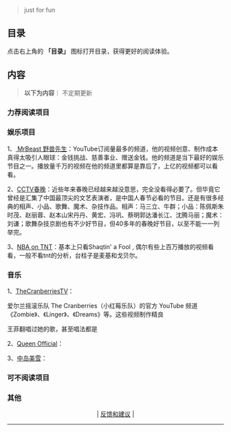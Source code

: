 > just for fun
## 目录

点击右上角的 **「目录」** 图标打开目录，获得更好的阅读体验。


## 内容
> **以下为内容**｜ 不定期更新

###  力荐阅读项目   
<!-- 

 -->




### 娱乐项目

1、[ MrBeast 野兽先生](https://www.youtube.com/@MrBeast)：YouTube订阅量最多的频道，他的视频创意、制作成本真得太吸引人眼球：金钱挑战、慈善事业、赠送金钱。他的频道是当下最好的娱乐节目之一。播放量千万的视频在他的频道里都算是靠后了，上亿的视频都可以看看。

2、[CCTV春晚](https://www.youtube.com/@CCTVGala/videos)：近些年来春晚已经越来越没意思，完全没看得必要了。但毕竟它曾经是汇集了中国最顶尖的文艺表演者，是中国人春节必看的节目。还是有很多经典的相声、小品、歌舞、魔术、杂技作品。相声：马三立、牛群；小品：陈佩斯朱时茂、赵丽蓉、赵本山宋丹丹、黄宏、冯巩、蔡明郭达潘长江、沈腾马丽；魔术：刘谦；歌舞杂技京剧也有不少好节目，但40多年的春晚好节目，以至不能一一列举完。

3、[NBA on TNT](https://www.youtube.com/@NBAonTNT/videos)：基本上只看Shaqtin' a Fool , 偶尔有些上百万播放的视频看看，一般不看tnt的分析，台柱子是麦基和戈贝尔。

### 音乐

1、[TheCranberriesTV](https://www.youtube.com/@thecranberriestv?app=desktop)：

爱尔兰摇滚乐队 The Cranberries（小红莓乐队）的官方 YouTube 频道
《Zombie》、《Linger》、《Dreams》等。这些视频制作精良 

王菲翻唱过她的歌，甚至唱法都是



2、[Queen Official](https://www.youtube.com/channel/UCiMhD4jzUqG-IgPzUmmytRQ)：




3、[中岛美雪](https://www.youtube.com/@miyukiofficial/videos)：





###  可不阅读项目


 <!-- 


 -->

 ###  其他


 <!-- 
4、[## Namewee（https://www.youtube.com/channel/UCFUtqTcgJgRnmZ3tMU6P74Q)：黄明志，是绝对的华语鬼才。如果没听过他的音乐是一种损失。 
 
 是一位来自马来西亚的华裔创作歌手、导演、网络红人、YouTuber及主持人。他的音乐创作风格大胆多元，歌词 часто 涉及社会议题，以其独特的音乐风格和直率的个性而闻名。

### 频道内容

Namewee 的 YouTube 频道主要内容包括：

- **音乐视频 (MV)：** 这是频道的核心内容，收录了 Namewee 众多热门歌曲的 MV，如《漂向北方》、《泰国情哥》、《好想你》等。他的歌曲风格多样，包括流行、摇滚、嘻哈等，歌词 часто 充满讽刺和幽默，同时也关注社会现实。
- **幕后花絮：** 频道也会分享 MV 拍摄的幕后花絮，让观众了解音乐创作背后的故事。
- **生活 Vlog：** Namewee 也会在频道上分享他的日常生活，包括旅行、美食、工作等。
- **访谈节目：** 他 часто 会邀请其他艺人或网络红人进行访谈，内容轻松幽默。

### 频道特色

- **多元音乐风格：** Namewee 的音乐风格多元，融合了流行、摇滚、嘻哈等元素， часто 给人带来惊喜。
- **大胆歌词：** 他的歌词 часто 涉及社会议题，敢于表达自己的观点，引发公众的思考和讨论。
- **幽默个性：** Namewee 的个性幽默风趣，他的视频 часто 充满笑点，让人在轻松愉快的氛围中获得娱乐。
- **跨文化交流：** 他的音乐 часто 融入不同国家和地区的文化元素，促进了跨文化交流。

### 受众

Namewee 的频道受众广泛，包括：

- **音乐爱好者：** 喜欢多元音乐风格和大胆歌词的听众。
- **网络文化爱好者：** 喜欢网络红人和幽默视频的观众。
- **社会议题关注者：** 关注社会现实，喜欢思考和讨论社会问题的观众。
- **跨文化交流爱好者：** 对不同文化感兴趣，喜欢了解异国风情的观众。

### 频道影响

Namewee 的频道在 YouTube 上拥有数百万的订阅者，他的音乐和视频在网络上广泛传播，对马来西亚乃至亚洲的流行文化产生了重要影响。他的音乐不仅具有娱乐性，同时也 часто 引发人们对社会议题的思考和讨论。
 
 
 
 
 -->

<p align="center">
    <!--
     <a href="https://github.com/521xueweihan/HelloGitHub/blob/master/content/HelloGitHub98.md">『上一期』</a> 
    -->
   | <a href='https://github.com/yangxuyu/Note/issues'>反馈和建议</a> |
    <!--
    <a href="https://github.com/521xueweihan/HelloGitHub/blob/master/content/HelloGitHub100.md">『下一期』</a>
    -->


</p>

---
